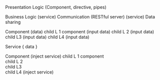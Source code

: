 Presentation Logic (Component, directive, pipes)

Business Logic (service)
Communication (RESTful server) (service)
Data sharing

Component  (data)
        child L 1 component (input data)
            child L 2  (input data)
                child L3  (input data)
                    child L4 (input data)


Service {
    data
}

Component   (inject service)
        child L 1 component  
            child L 2   
                child L3   
                    child L4     (inject service)